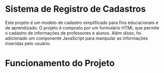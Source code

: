 # Sistema de Registro de Cadastros

Este projeto é um modelo de cadastro simplificado para fins educacionais e de aprendizado. O projeto é composto por um formulário HTML que permite o cadastro de informações de professores e alunos. Além disso, foi adicionado um componente JavaScript para manipular as informações inseridas pelo usuário.

# Funcionamento do Projeto
